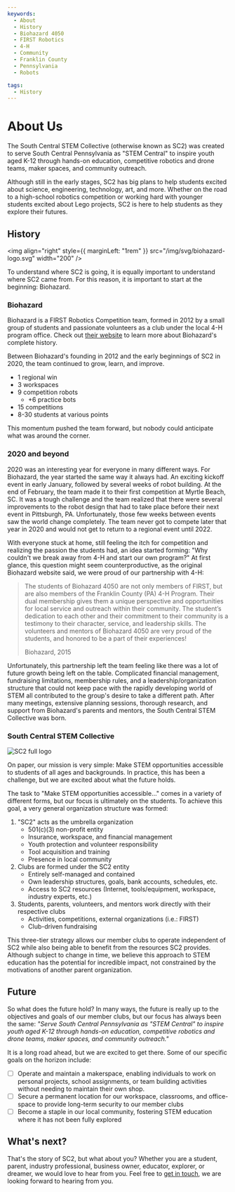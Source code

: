 ```yaml
---
keywords:
  - About
  - History
  - Biohazard 4050
  - FIRST Robotics
  - 4-H
  - Community
  - Franklin County
  - Pennsylvania
  - Robots

tags:
  - History
---
```


# About Us

The South Central STEM Collective (otherwise known as SC2) was created to serve South Central Pennsylvania as "STEM Central" to inspire youth aged K-12 through hands-on education, competitive robotics and drone teams, maker spaces, and community outreach.

Although still in the early stages, SC2 has big plans to help students excited about science, engineering, technology, art, and more. Whether on the road to a high-school robotics competition or working hard with younger students excited about Lego projects, SC2 is here to help students as they explore their futures.

## History

<img align="right" style={{ marginLeft: "1rem" }} src="/img/svg/biohazard-logo.svg" width="200" />

To understand where SC2 is going, it is equally important to understand where SC2 came from. For this reason, it is important to start at the beginning: Biohazard.

### Biohazard

Biohazard is a FIRST Robotics Competition team, formed in 2012 by a small group of students and passionate volunteers as a club under the local 4-H program office. Check out [their website](https://biohazard4050.org/history) to learn more about Biohazard's complete history.

Between Biohazard's founding in 2012 and the early beginnings of SC2 in 2020, the team continued to grow, learn, and improve.

- 1 regional win
- 3 workspaces
- 9 competition robots
  - +6 practice bots
- 15 competitions
- 8-30 students at various points

This momentum pushed the team forward, but nobody could anticipate what was around the corner.

### 2020 and beyond

2020 was an interesting year for everyone in many different ways. For Biohazard, the year started the same way it always had. An exciting kickoff event in early January, followed by several weeks of robot building. At the end of February, the team made it to their first competition at Myrtle Beach, SC. It was a tough challenge and the team realized that there were several improvements to the robot design that had to take place before their next event in Pittsburgh, PA. Unfortunately, those few weeks between events saw the world change completely. The team never got to compete later that year in 2020 and would not get to return to a regional event until 2022.

With everyone stuck at home, still feeling the itch for competition and realizing the passion the students had, an idea started forming: "Why couldn't we break away from 4-H and start our own program?" At first glance, this question might seem counterproductive, as the original Biohazard website said, we were proud of our partnership with 4-H:

> The students of Biohazard 4050 are not only members of FIRST, but are also members of the Franklin County (PA) 4-H Program. Their dual membership gives them a unique perspective and opportunities for local service and outreach within their community. The student’s dedication to each other and their commitment to their community is a testimony to their character, service, and leadership skills. The volunteers and mentors of Biohazard 4050 are very proud of the students, and honored to be a part of their experiences!
>
> Biohazard, 2015

Unfortunately, this partnership left the team feeling like there was a lot of future growth being left on the table. Complicated financial management, fundraising limitations, membership rules, and a leadership/organization structure that could not keep pace with the rapidly developing world of STEM all contributed to the group's desire to take a different path. After many meetings, extensive planning sessions, thorough research, and support from Biohazard's parents and mentors, the South Central STEM Collective was born.

### South Central STEM Collective

![SC2 full logo](/img/svg/logo-color-full.svg)

On paper, our mission is very simple: Make STEM opportunities accessible to students of all ages and backgrounds. In practice, this has been a challenge, but we are excited about what the future holds.

The task to "Make STEM opportunities accessible..." comes in a variety of different forms, but our focus is ultimately on the students. To achieve this goal, a very general organization structure was formed:

1. "SC2" acts as the umbrella organization
   - 501(c)(3) non-profit entity
   - Insurance, workspace, and financial management
   - Youth protection and volunteer responsibility
   - Tool acquisition and training
   - Presence in local community
2. Clubs are formed under the SC2 entity
   - Entirely self-managed and contained
   - Own leadership structures, goals, bank accounts, schedules, etc.
   - Access to SC2 resources (Internet, tools/equipment, workspace, industry experts, etc.)
3. Students, parents, volunteers, and mentors work directly with their respective clubs
   - Activities, competitions, external organizations (i.e.: FIRST)
   - Club-driven fundraising

This three-tier strategy allows our member clubs to operate independent of SC2 while also being able to benefit from the resources SC2 provides. Although subject to change in time, we believe this approach to STEM education has the potential for incredible impact, not constrained by the motivations of another parent organization.

## Future

So what does the future hold? In many ways, the future is really up to the objectives and goals of our member clubs, but our focus has always been the same: _"Serve South Central Pennsylvania as "STEM Central" to inspire youth aged K-12 through hands-on education, competitive robotics and drone teams, maker spaces, and community outreach."_

It is a long road ahead, but we are excited to get there. Some of our specific goals on the horizon include:

- [ ] Operate and maintain a makerspace, enabling individuals to work on personal projects, school assignments, or team building activities without needing to maintain their own shop.
- [ ] Secure a permanent location for our workspace, classrooms, and office-space to provide long-term security to our member clubs
- [ ] Become a staple in our local community, fostering STEM education where it has not been fully explored

## What's next?

That's the story of SC2, but what about you? Whether you are a student, parent, industry professional, business owner, educator, explorer, or dreamer, we would love to hear from you. Feel free to [get in touch](/contact), we are looking forward to hearing from you.
